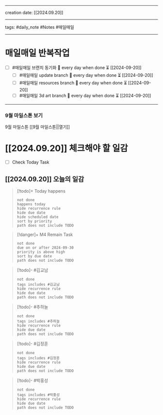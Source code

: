 
-------

creation date: [[2024.09.20]] 

--------

tags: #daily_note  #Notes #매일매일

---  
# 매일매일 반복작업 
- [ ] #매일매일 브랜치 동기화 🔁 every day when done ⏳ [[2024-09-20]] 
	- [ ] #매일매일 update branch  🔁 every day when done ⏳ [[2024-09-20]]
	- [ ] #매일매일 resources branch  🔁 every day when done ⏳ [[2024-09-20]]
	- [ ] #매일매일 3d art branch  🔁 every day when done ⏳ [[2024-09-20]]

--------

### 9월 마일스톤 보기
 9월 마일스톤 [[9월 마일스톤||열기]]



# [[2024.09.20]]  체크해야 할 일감

- [ ] Check Today Task




## [[2024.09.20]] 오늘의 일감

> [!todo]+ Today happens
> ```tasks
> not done
> happens today
> hide recurrence rule
> hide due date
> hide scheduled date
> sort by priority
> path does not include TODO
> ```

> [!danger]+ M4 Remain Task
> ```tasks
> not done
> due on or after 2024-09-30
> priority is above high
> sort by due date
> path does not include TODO
> ```

> [!todo]- #김교남 
> ```tasks
> not done
> tags includes #김교남    
> hide recurrence rule
> hide due date
> path does not include TODO
> ```

> [!todo]- #추하늘  
> ```tasks
> not done
> tags includes #추하늘     
> hide recurrence rule
> hide due date
> path does not include TODO
> ```

> [!todo]- #김정훈 
> ```tasks
> not done
> tags includes #김정훈    
> hide recurrence rule
> hide due date
> path does not include TODO
> ```

> [!todo]- #박홍성 
> ```tasks
> not done
> tags includes #박홍성    
> hide recurrence rule
> hide due date
> path does not include TODO
> ```




